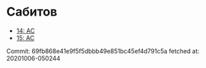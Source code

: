 # Сабитов
- [14: AC](14.md)
- [15: AC](15.md)

Commit: 69fb868e41e9f5f5dbbb49e851bc45ef4d791c5a
 fetched at: 20201006-050244
